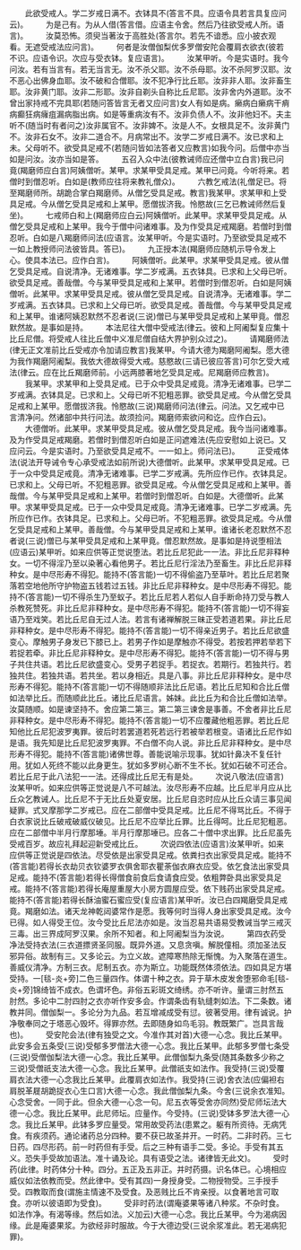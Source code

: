 <!-- { "loadSidebar": true } -->
　　此欲受戒人。学二岁戒日满不。衣钵具不(答言不具。应语令具若言具复应问云)。
　　为是己有。为从人借(答言借。应语主令舍。然后乃往欲受戒人所。语言)。
　　汝莫恐怖。须臾当著汝于高胜处(答言尔。若先不谙悉。应小披衣观看。无遮受戒法应问言)。
　　何者是汝僧伽梨优多罗僧安陀会覆肩衣欲衣(彼若不识。应语令识。次应与受衣钵。复应语言)。
　　汝某甲听。今是实语时。我今问汝。若有当言有。若无当言无。汝不杀父耶。汝不杀母耶。汝不杀阿罗汉耶。汝不恶心出佛身血耶。汝不破和合僧耶。汝不犯净行比丘耶。汝非非人耶。汝非畜生耶。汝非黄门耶。汝非二形耶。汝非自剃头自称比丘尼耶。汝非舍内外道耶。汝不曾出家持戒不完具耶(若随问答皆言无者又应问言)女人有如是病。癞病白癞病干痟病癫狂病癕疽漏病脂出病。如是等重病汝有不。汝非负债人不。汝非他妇不。夫主听不(随当时有者问之)汝非属官不。汝非婢不。汝是人不。女根具足不。汝非黄门不。汝非石女不。汝非二道合不。月病常出不。汝学二岁戒日满不。汝已求和上未。父母听不。欲受具足戒不(若随问皆如法答者又应教言)如我今问。后僧中亦当如是问汝。汝亦当如是答。
　　五召入众中法(彼教诫师应还僧中立白言)我已问竟(羯磨师应白言)阿姨僧听。某甲。求某甲受具足戒。某甲已问竟。今听将来。若僧时到僧忍听。白如是(教师应往将来教礼僧众)。
　　六教乞戒法(礼僧足已。将至羯磨师所。胡跪合掌白羯磨师。从僧乞受具足戒。教言)我某甲。求某甲和上受具足戒。今从僧乞受具足戒和上某甲。愿僧拔济我。怜愍故(三乞已教诫师然后复坐)。
　　七戒师白和上(羯磨师应白云)阿姨僧听。此某甲。求某甲受具足戒。从僧乞受具足戒和上某甲。我今于僧中问诸难事。及为作受具足戒羯磨。若僧时到僧忍听。白如是八羯磨师问法(应语言。汝某甲听。今是实语时。乃至欲受具足戒不一如上教授师问法彼皆具。答已)。
　　九正授本法(羯磨师应随机示导令发上心。使具本法已。应作白言)。
　　阿姨僧听。此某甲。求某甲受具足戒。彼从僧乞受具足戒。自说清净。无诸难事。学二岁戒满。五衣钵具。已求和上父母已听。欲受具足戒。善哉僧。今与某甲受具足戒和上某甲。若僧时到僧忍听。白如是阿姨僧听。此某甲。求某甲受具足戒。彼从僧乞受具足戒。自说清净。无诸难事。学二岁戒满。五衣钵具。已求和上父母已听。欲受具足戒。善哉僧。今与某甲受具足戒和上某甲。谁诸阿姨忍默然不忍者说(三说)僧已与某甲受具足戒和上某甲竟。僧忍默然故。是事如是持。
　　本法尼往大僧中受戒法(律云。彼和上阿阇梨复应集十比丘尼僧。将受戒人往比丘僧中义准尼僧自结大界护别众过之)。
　　请羯磨师法(律无正文准前比丘受戒亦令加请应教言)我某甲。今请大德为羯磨阿阇梨。愿大德为我作羯磨阿阇梨。我依大德故得受大戒。慈愍故(三请已彼应答言)可尔乞受大戒法(律云。应在比丘羯磨师前。小远两膝著地乞受具足戒。尼羯磨师应教言)。
　　我某甲。求某甲和上受具足戒。已于众中受具足戒竟。清净无诸难事。已学二岁戒满。衣钵具足。已求和上。父母已听不犯粗恶罪。欲受具足戒。今从僧乞受具足戒和上某甲。愿僧拔济我。怜愍故(三说)羯磨师问法(律云。问法。又乞戒中已言清净问。然诸部中共行问法。故须捡问。羯磨师索欲问和讫。应作白云)。
　　大德僧听。此某甲。求某甲受具足戒。彼从僧乞受具足戒。我今当问诸难事。及为作受具足戒羯磨。若僧时到僧忍听白如是正问遮难法(先应安慰如上说已。又应问云。今是实语时。乃至欲受具足戒不。一一如上。师问法已)。
　　正受戒体法(说法开导诫令专心承受戒法如前所说)大德僧听。此某甲。求某甲受具足戒。已于一众中受具足戒竟。清净无诸难事。已学二岁戒满。先所应作已作。衣钵具足。已求和上。父母已听。不犯粗恶罪。欲受具足戒。今从僧乞受具足戒和上某甲。善哉僧。今与某甲受具足戒和上某甲。若僧时到僧忍听。白如是。大德僧听。此某甲。求某甲受具足戒。已于一众中受具足戒竟。清净无诸难事。已学二岁戒满。先所应作已作。衣钵具足。已求和上。父母已听。不犯粗恶罪。欲受具足戒。今从僧乞受具足戒和上某甲。善哉僧。今与某甲受具足戒和上某甲。谁诸长老忍默然不忍者说(三说)僧已与某甲受具足戒和上某甲竟。僧忍默然故。是事如是持说堕相法(应语云)某甲听。如来应供等正觉说堕法。若比丘尼犯此一一法。非比丘尼非释种女。一切不得淫乃至以染著心看他男子。若比丘尼行淫法乃至畜生。非比丘尼非释种女。是中尽形寿不得犯。能持不(答言能)一切不得偷盗乃至草叶。若比丘尼若聚落若空地他所守护物盗五钱若过五钱。非比丘尼非释种女。是中尽形寿不得犯。能持不(答言能)一切不得杀生乃至蚁子。若比丘尼若人若似人自手断命持刀受与教人杀教死赞死。非比丘尼非释种女。是中尽形寿不得犯。能持不(答言能)一切不得妄语乃至戏笑。若比丘尼自无过人法。若言有诸禅解脱三昧正受若道若果。非比丘尼非释种女。是中尽形寿不得犯。能持不(答言能)一切不得亲近男子。若比丘尼欲盛变心。摩触男子身发已下膝已上。若男子作如是摩触亦不得受。若按若押若举若下若捉若牵。非比丘尼非释种女。是中尽形寿不得犯。能持不(答言能)一切不得与男子共住共语。若比丘尼欲盛变心。受男子若捉手。若捉衣。若期行。若独共行。若独共住。若独共语。若共坐。若以身相近。具是八事。非比丘尼非释种女。是中尽形寿不得犯。能持不(答言能)一切不得随顺非法比丘尼语。若比丘尼知和合比丘僧如法举比丘。而随顺此比丘。诸比丘尼语言。姊妹。此比丘为和合比丘僧如法举。汝莫随顺。如是谏坚持不。舍应第二第三。第二第三谏舍是事善。不舍者非比丘尼非释种女。是中尽形寿不得犯。能持不(答言能)一切不应覆藏他粗恶罪。若比丘尼知他比丘尼犯波罗夷罪。彼后时若罢道若死若远行若被举若根变。语诸比丘尼作如是语。我先知是比丘尼犯波罗夷罪。不白僧不向人说。非比丘尼非释种女。是中尽形寿不得犯。能持不(答言能)诸佛世尊。善能说喻示现事。犹如针鼻决不复任针用。犹如人死终不能以此身更生。犹如多罗树心断不生不长。犹如石破不可还合。若比丘尼于此八法犯一一法。还得成比丘尼无有是处。
　　次说八敬法(应语言)汝某甲听。如来应供等正觉说是八不可越法。汝尽形寿不应越。比丘尼半月应从比丘众乞教诫人。比丘尼不于无比丘处夏安居。比丘尼自恣时应从比丘众请三事见闻疑罪。式叉摩那学二岁戒已。应在二部僧中受具足戒。比丘尼不得骂比丘。不得于白衣家说比丘破戒破威仪破见。比丘尼不应举比丘罪。比丘得呵。比丘尼犯粗恶。应在二部僧中半月行摩那埵。半月行摩那埵已。应各二十僧中求出罪。比丘尼虽先受戒百岁。故应礼拜起迎新受戒比丘。
　　次说四依法(应语言)汝某甲听。如来应供等正觉说是四依法。尽受依是出家受具足戒。依粪扫衣出家受具足戒。能持不(答言能)若得长衣劫贝衣钦婆罗衣俱舍耶衣瞿荼伽衣麻衣应受。依乞食法出家受具足戒。能持不(答言能)若得长得僧食前食后食请食应受。依粗弊卧具出家受具足戒。能持不(答言能)若得长庵屋重屋大小房方圆屋应受。依下贱药出家受具足戒。能持不(答言能)若得长酥油蜜石蜜应受(复应语言)某甲听。汝已白四羯磨受具足戒竟。羯磨如法。诸天龙神乾闼婆常作是愿。我等何时当得人身出家受具足戒。汝今已得。如人得受王位。汝今受比丘尼法亦如是。汝当忍易共语易受教诫当学三戒灭三毒。出三界成阿罗汉果。余所不知者。和上阿阇梨当为汝说。
　　第四衣药受净法受持衣法(三衣道摽贤圣同服。既异外道。又息贪嗔。解脱僮相。须加圣法反邪异俗。故制有三。又多论云。为立义故。遮障寒热除无惭愧。为入聚落在道生。善威仪清净。方制三衣。尼制五衣。亦为斯立。功能既然体须依法。四如具足方堪受持。一[毯-炎+旁]二色三量四作。体谓十种之衣。异于草木皮发舍堕邪命毛[毯-炎+旁]锦绮皆不成衣。色谓坏色。非俗五彩斑文绮绣。亦不听许。量谓三肘然五肘然。多论中二肘四肘之衣亦听作安多会。作谓条齿有轨缝刺如法。下二条数。诸教并同。僧伽梨一。多论分为九品。若互增减成受有愆。彼著受用。律有诚说。护净敬奉同之于塔恶心毁坏。得罪亦然。去即随身如鸟毛羽。教既繁广。岂具言哉也)。
　　受安陀会法(律有独受之文。今准作其对首)大德一心念。我比丘某甲。此安多会五条受(三说)受郁多罗僧法大德一心念。我比丘某甲。此郁多罗僧七条受(三说)受僧伽梨法大德一心念。我比丘某甲。此僧伽梨九条受(随其条数多少称之三说)受僧祇支法大德一心念。我比丘某甲。此僧祇支如法作。我受持(三说)受覆肩衣法大德一心念我比丘某甲。此覆肩衣如法作。我受持(三说)舍衣法(应偏袒右肩脱革屣胡跪捉衣心生口言)大德一心念。我此僧伽梨九条。今舍(三说余衣准知。心念受舍。一同于此。但余大德一心念一句。尼五衣等受舍亦同然)受尼师坛法大德一心念。我比丘某甲。此尼师坛。应量作。今受持。(三说)受钵多罗法大德一心念。我比丘某甲。此钵多罗应量受。常用故受药法(患累之。躯有所资待。无病凭食。有疾须药。通论诸药总分四种。要不获已故圣并开。一时药。二非时药。三七日药。四尽形药。前一时药但有手受。后之三种有语手二受。多论。手受有其五义。恐失手受故加语法。准十诵及论。具有语受之法。诸律皆无此文)。
　　受时药(此律。时药体分十种。四分。五正及五非正。并时药摄。识名体已。心境相应威仪如法依教而受。然此律中。受有其四)一身授身受。二物授物受。三手授手受。四教取而食(谓施主情速不及受食。及恶贱比丘不肯亲授。以食著地言可取食。亦听以彼语即为受食)。
　　受非时药法(谓庵婆果等诸八种浆。不杂时食。如法作净。有渴等缘。然后如法。义加云)大德一心念。我比丘某甲。今为渴病因缘。此是庵婆果浆。为欲经非时服故。今于大德边受(三说余浆准此。若无渴病犯罪)。
